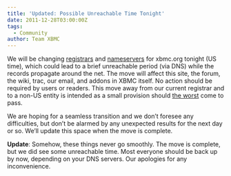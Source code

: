 ```yaml
---
title: 'Updated: Possible Unreachable Time Tonight'
date: 2011-12-28T03:00:00Z
tags:
  - Community
author: Team XBMC
---
```

We will be changing [registrars](https://en.wikipedia.org/wiki/Domain_name_registrar) and [nameservers](https://en.wikipedia.org/wiki/Name_server) for xbmc.org tonight (US time), which could lead to a brief unreachable period (via DNS) while the records propagate around the net. The move will affect this site, the forum, the wiki, trac, our email, and addons in XBMC itself. No action should be required by users or readers. This move away from our current registrar and to a non-US entity is intended as a small provision should [the worst](https://en.wikipedia.org/wiki/Stop_Online_Piracy_Act) come to pass.

 We are hoping for a seamless transition and we don’t foresee any difficulties, but don’t be alarmed by any unexpected results for the next day or so. We’ll update this space when the move is complete.

 **Update**: Somehow, these things never go smoothly. The move is complete, but we did see some unreachable time. Most everyone should be back up by now, depending on your DNS servers. Our apologies for any inconvenience.

 